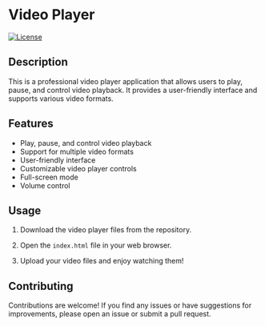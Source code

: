 # Video Player

[![License](https://img.shields.io/badge/license-MIT-blue.svg)](https://opensource.org/licenses/MIT)

## Description

This is a professional video player application that allows users to play, pause, and control video playback. It provides a user-friendly interface and supports various video formats.

## Features

- Play, pause, and control video playback
- Support for multiple video formats
- User-friendly interface
- Customizable video player controls
- Full-screen mode
- Volume control

## Usage

1. Download the video player files from the repository.

2. Open the `index.html` file in your web browser.

3. Upload your video files and enjoy watching them!

## Contributing

Contributions are welcome! If you find any issues or have suggestions for improvements, please open an issue or submit a pull request.


